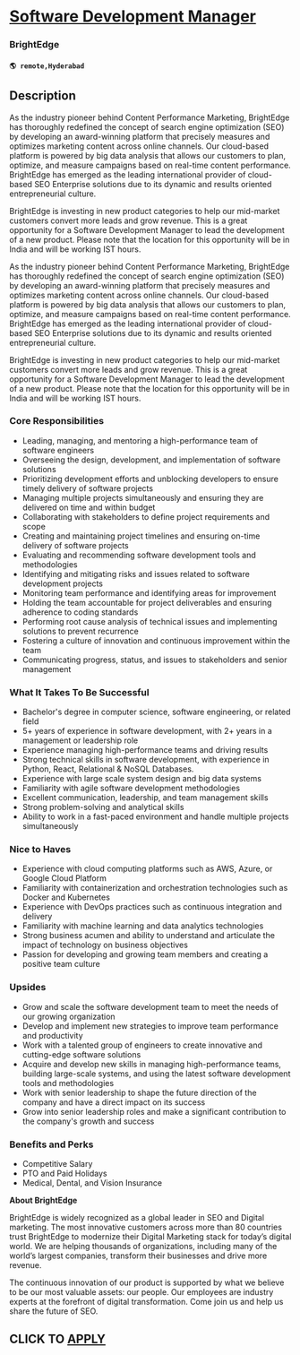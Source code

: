 # [Software Development Manager](https://www.remotewlb.com/apply/software-development-manager-129624)  
### BrightEdge  
#### `🌎 remote,Hyderabad`  

## Description

As the industry pioneer behind Content Performance Marketing, BrightEdge has thoroughly redefined the concept of search engine optimization (SEO) by developing an award-winning platform that precisely measures and optimizes marketing content across online channels. Our cloud-based platform is powered by big data analysis that allows our customers to plan, optimize, and measure campaigns based on real-time content performance. BrightEdge has emerged as the leading international provider of cloud-based SEO Enterprise solutions due to its dynamic and results oriented entrepreneurial culture.

  

BrightEdge is investing in new product categories to help our mid-market customers convert more leads and grow revenue. This is a great opportunity for a Software Development Manager to lead the development of a new product. Please note that the location for this opportunity will be in India and will be working IST hours.

  

As the industry pioneer behind Content Performance Marketing, BrightEdge has thoroughly redefined the concept of search engine optimization (SEO) by developing an award-winning platform that precisely measures and optimizes marketing content across online channels. Our cloud-based platform is powered by big data analysis that allows our customers to plan, optimize, and measure campaigns based on real-time content performance. BrightEdge has emerged as the leading international provider of cloud-based SEO Enterprise solutions due to its dynamic and results oriented entrepreneurial culture.

  

BrightEdge is investing in new product categories to help our mid-market customers convert more leads and grow revenue. This is a great opportunity for a Software Development Manager to lead the development of a new product. Please note that the location for this opportunity will be in India and will be working IST hours.

  

### Core Responsibilities

* Leading, managing, and mentoring a high-performance team of software engineers
* Overseeing the design, development, and implementation of software solutions
* Prioritizing development efforts and unblocking developers to ensure timely delivery of software projects
* Managing multiple projects simultaneously and ensuring they are delivered on time and within budget
* Collaborating with stakeholders to define project requirements and scope
* Creating and maintaining project timelines and ensuring on-time delivery of software projects
* Evaluating and recommending software development tools and methodologies
* Identifying and mitigating risks and issues related to software development projects
* Monitoring team performance and identifying areas for improvement
* Holding the team accountable for project deliverables and ensuring adherence to coding standards
* Performing root cause analysis of technical issues and implementing solutions to prevent recurrence
* Fostering a culture of innovation and continuous improvement within the team
* Communicating progress, status, and issues to stakeholders and senior management

  

### What It Takes To Be Successful

* Bachelor's degree in computer science, software engineering, or related field
* 5+ years of experience in software development, with 2+ years in a management or leadership role
* Experience managing high-performance teams and driving results
* Strong technical skills in software development, with experience in Python, React, Relational & NoSQL Databases.
* Experience with large scale system design and big data systems
* Familiarity with agile software development methodologies
* Excellent communication, leadership, and team management skills
* Strong problem-solving and analytical skills
* Ability to work in a fast-paced environment and handle multiple projects simultaneously

  

### Nice to Haves

* Experience with cloud computing platforms such as AWS, Azure, or Google Cloud Platform
* Familiarity with containerization and orchestration technologies such as Docker and Kubernetes
* Experience with DevOps practices such as continuous integration and delivery
* Familiarity with machine learning and data analytics technologies
* Strong business acumen and ability to understand and articulate the impact of technology on business objectives
* Passion for developing and growing team members and creating a positive team culture

  

### Upsides

* Grow and scale the software development team to meet the needs of our growing organization
* Develop and implement new strategies to improve team performance and productivity
* Work with a talented group of engineers to create innovative and cutting-edge software solutions
* Acquire and develop new skills in managing high-performance teams, building large-scale systems, and using the latest software development tools and methodologies
* Work with senior leadership to shape the future direction of the company and have a direct impact on its success
* Grow into senior leadership roles and make a significant contribution to the company's growth and success

  

### Benefits and Perks

* Competitive Salary 
* PTO and Paid Holidays 
* Medical, Dental, and Vision Insurance

  

 **About BrightEdge**

  

BrightEdge is widely recognized as a global leader in SEO and Digital marketing. The most innovative customers across more than 80 countries trust BrightEdge to modernize their Digital Marketing stack for today’s digital world. We are helping thousands of organizations, including many of the world’s largest companies, transform their businesses and drive more revenue.

The continuous innovation of our product is supported by what we believe to be our most valuable assets: our people. Our employees are industry experts at the forefront of digital transformation. Come join us and help us share the future of SEO.

  
## CLICK TO [APPLY](https://www.remotewlb.com/apply/software-development-manager-129624)

